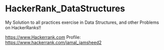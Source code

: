 # HackerRank_DataStructures
 My Solution to all practices exercise in Data Structures, and other Problems on HackerRanks!!

 https://www.Hackerrank.com
 Profile: https://www.hackerrank.com/jamal_jamsheed2